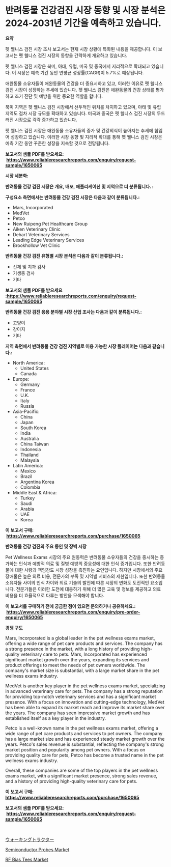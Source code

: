 <p><h1>반려동물 건강검진 시장 동향 및 시장 분석은 2024-2031년 기간을 예측하고 있습니다.</h1></p><p><strong>요약</strong></p>
<p><p>펫 웰니스 검진 시장 조사 보고서는 현재 시장 상황에 특화된 내용을 제공합니다. 이 보고서는 펫 웰니스 검진 시장의 동향을 간략하게 개요하고 있습니다. </p><p>펫 웰니스 검진 시장은 북미, 아태, 유럽, 미국 및 중국에서 지리적으로 확대되고 있습니다. 이 시장은 예측 기간 동안 연평균 성장률(CAGR)이 5.7%로 예상됩니다. </p><p>애완동물 소유자들이 애완동물의 건강을 더 중요시하고 있고, 이러한 이유로 펫 웰니스 검진 시장이 성장하는 추세에 있습니다. 펫 웰니스 검진은 애완동물의 건강 상태를 평가하고 조기 진단 및 예방을 위한 중요한 역할을 합니다. </p><p>북미 지역은 펫 웰니스 검진 시장에서 선두적인 위치를 차지하고 있으며, 아태 및 유럽 지역도 점차 시장 규모를 확대하고 있습니다. 미국과 중국은 펫 웰니스 검진 시장의 두드러진 시장으로 각각 증가하고 있습니다. </p><p>펫 웰니스 검진 시장은 애완동물 소유자들의 증가 및 건강의식이 높아지는 추세에 힘입어 성장하고 있습니다. 이러한 시장 동향 및 지리적 확대를 통해 펫 웰니스 검진 시장은 예측 기간 동안 꾸준한 성장을 지속할 것으로 전망됩니다.</p></p>
<p><strong>보고서의 샘플 PDF를 받으세요: &nbsp;<a href="https://www.reliableresearchreports.com/enquiry/request-sample/1650065">https://www.reliableresearchreports.com/enquiry/request-sample/1650065</a></strong></p>
<p><strong>시장 세분화:</strong></p>
<p><strong> 반려동물 건강 검진 시장은 개요, 배포, 애플리케이션 및 지역으로 더 분류됩니다. :</strong></p>
<p><strong>구성요소 측면에서는 반려동물 건강 검진 시장은 다음과 같이 분류됩니다.:</strong></p>
<p><ul><li>Mars, Incorporated</li><li>MedVet</li><li>Petco</li><li>New Ruipeng Pet Healthcare Group</li><li>Aiken Veterinary Clinic</li><li>Dehart Veterinary Services</li><li>Leading Edge Veterinary Services</li><li>Brookhollow Vet Clinic</li></ul></p>
<p><strong> 반려동물 건강 검진 유형별 시장 분석은 다음과 같이 분류됩니다.:</strong></p>
<p><ul><li>신체 및 치과 검사</li><li>기생충 검사</li><li>기타</li></ul></p>
<p><strong>보고서의 샘플 PDF를 받으세요 :<a href="https://www.reliableresearchreports.com/enquiry/request-sample/1650065">https://www.reliableresearchreports.com/enquiry/request-sample/1650065</a></strong></p>
<p><strong> 반려동물 건강 검진 응용 분야별 시장 산업 조사는 다음과 같이 분류됩니다.:</strong></p>
<p><ul><li>고양이</li><li>강아지</li><li>기타</li></ul></p>
<p><strong>지역 측면에서 반려동물 건강 검진 지역별로 이용 가능한 시장 플레이어는 다음과 같습니다.:</strong></p>
<p><ul>
    <li>
        North America:
        <ul>
            <li>United States</li>
            <li>Canada</li>
        </ul>
    </li>
    <li>
        Europe:
        <ul>
            <li>Germany</li>
            <li>France</li>
            <li>U.K.</li>
            <li>Italy</li>
            <li>Russia</li>
        </ul>
    </li>
    <li>
        Asia-Pacific:
        <ul>
            <li>China</li>
            <li>Japan</li>
            <li>South Korea</li>
            <li>India</li>
            <li>Australia</li>
            <li>China Taiwan</li>
            <li>Indonesia</li>
            <li>Thailand</li>
            <li>Malaysia</li>
        </ul>
    </li>
    <li>
        Latin America:
        <ul>
            <li>Mexico</li>
            <li>Brazil</li>
            <li>Argentina Korea</li>
            <li>Colombia</li>
        </ul>
    </li>
    <li>
        Middle East & Africa:
        <ul>
            <li>Turkey</li>
            <li>Saudi</li>
            <li>Arabia</li>
            <li>UAE</li>
            <li>Korea</li>
        </ul>
    </li>
    </ul></p>
<p><strong>이 보고서 구매: &nbsp;<a href="https://www.reliableresearchreports.com/purchase/1650065">https://www.reliableresearchreports.com/purchase/1650065</a></strong></p>
<p><strong>반려동물 건강 검진의 주요 동인 및 장벽 시장</strong></p>
<p><p>Pet Wellness Exams 시장의 주요 원동력은 반려동물 소유자들의 건강을 중시하는 증가하는 인식과 예방적 의료 및 질병 예방의 중요성에 대한 인식 증가입니다. 또한 반려동물에 대한 사랑과 책임감도 시장 성장을 촉진하는 요인입니다. 하지만 시장에서의 주요 장애물은 높은 의료 비용, 전문가의 부족 및 지역별 서비스의 제한입니다. 또한 반려동물 소유자들 사이의 인식 차이와 의료 기술의 발전에 따른 시장의 변화도 도전적인 요소입니다. 전문가들은 이러한 도전에 대응하기 위해 더 많은 교육 및 정보를 제공하고 의료 비용을 더 효율적으로 다루는 방안을 모색해야 합니다.</p></p>
<p><strong>이 보고서를 구매하기 전에 궁금한 점이 있으면 문의하거나 공유하세요.: &nbsp;<a href="https://www.reliableresearchreports.com/enquiry/pre-order-enquiry/1650065">https://www.reliableresearchreports.com/enquiry/pre-order-enquiry/1650065</a></strong></p>
<p><strong>경쟁 구도</strong></p>
<p><p>Mars, Incorporated is a global leader in the pet wellness exams market, offering a wide range of pet care products and services. The company has a strong presence in the market, with a long history of providing high-quality veterinary care to pets. Mars, Incorporated has experienced significant market growth over the years, expanding its services and product offerings to meet the needs of pet owners worldwide. The company's market size is substantial, with a large market share in the pet wellness exams industry.</p><p>MedVet is another key player in the pet wellness exams market, specializing in advanced veterinary care for pets. The company has a strong reputation for providing top-notch veterinary services and has a significant market presence. With a focus on innovation and cutting-edge technology, MedVet has been able to expand its market reach and improve its market share over the years. The company has seen impressive market growth and has established itself as a key player in the industry.</p><p>Petco is a well-known name in the pet wellness exams market, offering a wide range of pet care products and services to pet owners. The company has a large market size and has experienced steady market growth over the years. Petco's sales revenue is substantial, reflecting the company's strong market position and popularity among pet owners. With a focus on providing quality care for pets, Petco has become a trusted name in the pet wellness exams industry.</p><p>Overall, these companies are some of the top players in the pet wellness exams market, with a significant market presence, strong sales revenue, and a history of providing high-quality veterinary care for pets.</p></p>
<p><strong>이 보고서 구매: &nbsp; <a href="https://www.reliableresearchreports.com/purchase/1650065">https://www.reliableresearchreports.com/purchase/1650065</a></strong></p>
<p><strong>보고서의 샘플 PDF를 받으세요: &nbsp;<a href="https://www.reliableresearchreports.com/enquiry/request-sample/1650065">https://www.reliableresearchreports.com/enquiry/request-sample/1650065</a></strong><strong></strong></p>
<p>&nbsp;</p>
<p><p><a href="https://github.com/zoetazuur/Market-Research-Report-List-1/blob/main/448173210792.md">ウォーキングトラクター</a></p><p><a href="https://github.com/Paul14Anderson63/Market-Research-Report-List-3/blob/main/semiconductor-probes-market.md">Semiconductor Probes Market</a></p><p><a href="https://github.com/guneycigdem35/Market-Research-Report-List-2/blob/main/rf-bias-tees-market.md">RF Bias Tees Market</a></p></p>